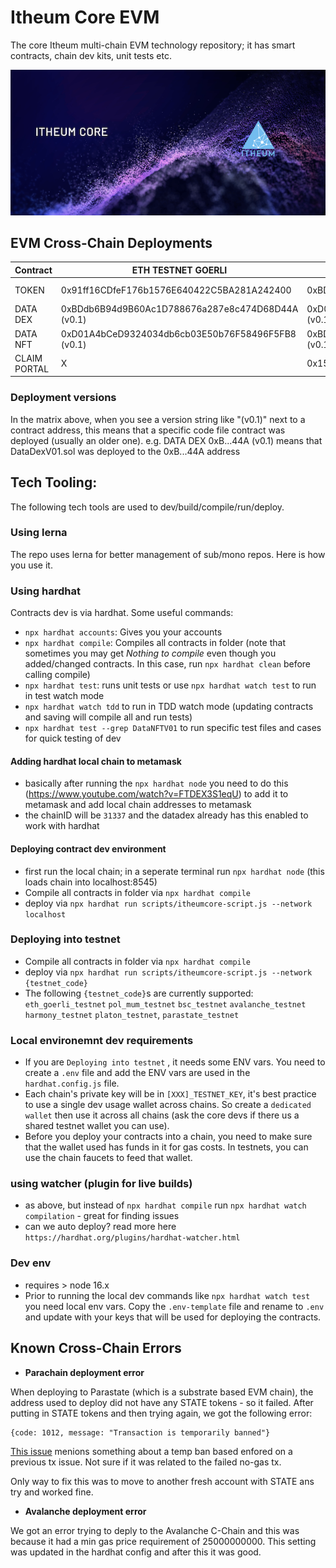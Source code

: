 # Itheum Core EVM
The core Itheum multi-chain EVM technology repository; it has smart contracts, chain dev kits, unit tests etc.

![Itheum Core](https://raw.githubusercontent.com/Itheum/itheumcore/main/itheum-core-hero.png)

## EVM Cross-Chain Deployments
Contract | ETH TESTNET GOERLI | ETH TESTNET ROPSTEN (deprecated) | ETH TESTNET RINKY (deprecated) | POLYGON TESTNET MUMBAI | AVALANCHE TESTNET | BSC TESTNET | HARMONY TESTNET | PLATON TESTNET | PARASTATE TESTNET |
--- | --- | --- | --- |--- |--- |--- |--- |--- |---
TOKEN | 0x91ff16CDfeF176b1576E640422C5BA281A242400 | 0xBDdb6B94d9B60Ac1D788676a287e8c474D68D44A | 0xb38731CEC66340ff1c9F58B8ceCDEdb9B4Cb8f38 (v0.1) | 0x91ff16CDfeF176b1576E640422C5BA281A242400 | 0x2982563dAf8Eeb43Cec78bf4E1A8614BD56CD1e3 (v0.1) | 0x91ff16CDfeF176b1576E640422C5BA281A242400 | 0xcbEAF3BDe82155F56486Fb5a1072cb8baAf547cc (v0.1) | 0x5FbDB2315678afecb367f032d93F642f64180aa3 (v0.1) | 0xD77E137B6483bC8d392b73D02E733e3DE13Dd72d (v0.1)
DATA DEX | 0xBDdb6B94d9B60Ac1D788676a287e8c474D68D44A (v0.1) | 0xD01A4bCeD9324034db6cb03E50b76F58496F5FB8 (v0.1) | 0xaC0Dee3dd39e27470A8992aC9C94B09385C2f2A5 (v0.1) | 0xBDdb6B94d9B60Ac1D788676a287e8c474D68D44A (v0.1) | 0x56c88e7ed9Aa4792119c66D71815A6bD9DE0A5E0 (v0.1) | 0xBDdb6B94d9B60Ac1D788676a287e8c474D68D44A (v0.1) | 0x1429859428C0aBc9C2C47C8Ee9FBaf82cFA0F20f (v0.1) | 0xe7f1725E7734CE288F8367e1Bb143E90bb3F0512 (v0.1) | 0x1bd7fa41A509d016053eb6C67165d632321a20A9 (v0.1)
DATA NFT | 0xD01A4bCeD9324034db6cb03E50b76F58496F5FB8 (v0.1) | 0xBDdb6B94d9B60Ac1D788676a287e8c474D68D44A (v0.1) | 0xD77E137B6483bC8d392b73D02E733e3DE13Dd72d (v0.1) | 0xD01A4bCeD9324034db6cb03E50b76F58496F5FB8 (v0.1) | 0xCb0254502D84242f8ad477eb41723e99fdC6e847 (v0.1) | 0xD01A4bCeD9324034db6cb03E50b76F58496F5FB8 (v0.1) | 0xB0D4afd8879eD9F52b28595d31B441D079B2Ca07 (v0.1) | 0x9fE46736679d2D9a65F0992F2272dE9f3c7fa6e0 (v0.1) | 0x360570F7D60Df8BC670C2899002C44a2C382270E (v0.1)
CLAIM PORTAL | X | 0x159ea49EbF5DCd06efFce53b1fe851e9c2CCFd91 | X | 0x985A5c96663C9c44d46Ea061f4b7E50118180F8d | 0xb38731CEC66340ff1c9F58B8ceCDEdb9B4Cb8f38 | 0x985A5c96663C9c44d46Ea061f4b7E50118180F8d | X | X | X

### Deployment versions
In the matrix above, when you see a version string like "(v0.1)" next to a contract address, this means that a specific code file contract was deployed (usually an older one). e.g. DATA DEX 0xB...44A (v0.1) means that DataDexV01.sol was deployed to the 0xB...44A address


## Tech Tooling:
The following tech tools are used to dev/build/compile/run/deploy.

### Using lerna
The repo uses lerna for better management of sub/mono repos. Here is how you use it.

### Using hardhat
Contracts dev is via hardhat. Some useful commands:

- `npx hardhat accounts`: Gives you your accounts
- `npx hardhat compile`: Compiles all contracts in folder (note that sometimes you may get *Nothing to compile* even though you added/changed contracts. In this case, run `npx hardhat clean` before calling compile)
- `npx hardhat test`: runs unit tests or use `npx hardhat watch test` to run in test watch mode
- `npx hardhat watch tdd` to run in TDD watch mode (updating contracts and saving will compile all and run tests)
- `npx hardhat test --grep DataNFTV01` to run specific test files and cases for quick testing of dev

#### Adding hardhat local chain to metamask
- basically after running the `npx hardhat node` you need to do this (https://www.youtube.com/watch?v=FTDEX3S1eqU) to add it to metamask and add local chain addresses to metamask
- the chainID will be `31337` and the datadex already has this enabled to work with hardhat

#### Deploying contract dev environment
- first run the local chain; in a seperate terminal run `npx hardhat node` (this loads chain into localhost:8545)
- Compile all contracts in folder via `npx hardhat compile`
- deploy via `npx hardhat run scripts/itheumcore-script.js --network localhost`

### Deploying into testnet
- Compile all contracts in folder via `npx hardhat compile`
- deploy via `npx hardhat run scripts/itheumcore-script.js --network {testnet_code}`
- The following `{testnet_code}`s are currently supported: `eth_goerli_testnet` `pol_mum_testnet` `bsc_testnet` `avalanche_testnet` `harmony_testnet` `platon_testnet`, `parastate_testnet`

### Local environemnt dev requirements
- If you are `Deploying into testnet` , it needs some ENV vars. You need to create a `.env` file and add the ENV vars are used in the `hardhat.config.js` file.
- Each chain's private key will be in `[XXX]_TESTNET_KEY`, it's best practice to use a single dev usage wallet across chains. So create a `dedicated wallet` then use it across all chains (ask the core devs if there us a shared testnet wallet you can use).
- Before you deploy your contracts into a chain, you need to make sure that the wallet used has funds in it for gas costs. In testnets, you can use the chain faucets to feed that wallet.

### using watcher (plugin for live builds)
- as above, but instead of `npx hardhat compile` run `npx hardhat watch compilation` - great for finding issues
- can we auto deploy? read more here `https://hardhat.org/plugins/hardhat-watcher.html`

### Dev env
- requires > node 16.x
- Prior to running the local dev commands like `npx hardhat watch test` you need local env vars. Copy the `.env-template` file and rename to `.env` and update with your keys that will be used for deploying the contracts.


## Known Cross-Chain Errors
- **Parachain deployment error**

When deploying to Parastate (which is a substrate based EVM chain), the address used to deploy did not have any STATE tokens - so it failed. After putting in STATE tokens and then trying again, we got the following error:

```
{code: 1012, message: "Transaction is temporarily banned"}
```

[This issue](https://stackoverflow.com/a/57313346) menions something about a temp ban based enfored on a previous tx issue. Not sure if it was related to the failed no-gas tx.

Only way to fix this was to move to another fresh account with STATE ans try and worked fine.

- **Avalanche deployment error**

We got an error trying to deply to the Avalanche C-Chain and this was because it had a min gas price requirement of 25000000000. This setting was updated in the hardhat config and after this it was good.

